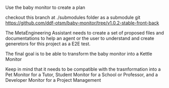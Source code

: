 
Use the baby monitor to create a plan

checkout this branch at ./submodules folder as a submodule git
https://github.com/ddf-otsm/baby-monitor/tree/v1.0.2-stable-front-back

The MetaEngineering Assistant needs to create a set of proposed files and documentations to help an agent or the user to understand and create generetors for this project as a E2E test.

The final goal is to be able to transform the baby monitor into a Kettle Monitor

Keep in mind that it needs to be compatible with the trasnformation into a Pet Monitor for a Tutor, Student Monitor for a School or Professor, and a Developer Monitor for a Project Management